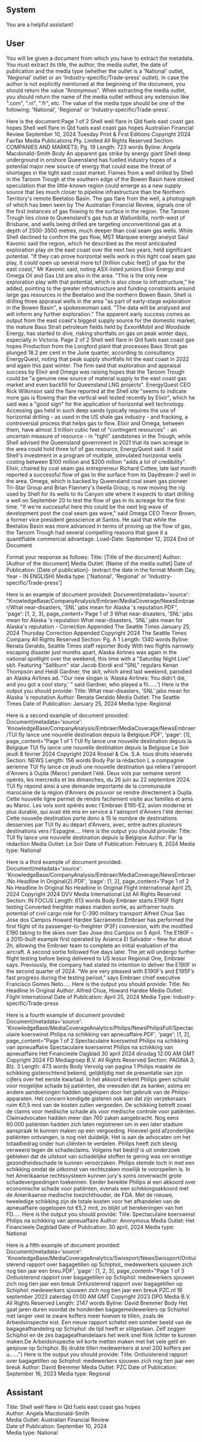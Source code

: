 ## System

You are a helpful assistant!

## User


You will be given a document from which you have to extract the metadata. You must extract its title, the author, the media outlet, the date of publication and the media type (whether the outlet is a 'National' outlet, 'Negional' outlet or an 'Industry-specific/Trade-press' outlet). 
In case the author is not explicitly mentioned at the beginning of the document, you should return the value "Anonymous".
When extracting the media outlet, you should return the name of the media outlet without any extension like ".com", ".nl", ".fr", etc.
The value of the media type should be one of the following: 'National', 'Regional' or 'Industry-specific/Trade-press'.
                           
Here is the document:Page 1 of 2
Shell well flare in Qld fuels east coast gas hopes
Shell well flare in Qld fuels east coast gas hopes
Australian Financial Review
September 10, 2024 Tuesday
Print & First Editions
Copyright 2024 Fairfax Media Publications Pty. Limited All Rights Reserved
Section: COMPANIES AND MARKETS; Pg. 19
Length: 723 words
Byline: Angela Macdonald-Smith
Body
An apparent gas strike by energy giant Shell deep underground in onshore Queensland has fuelled industry hopes 
of a potential major new source of energy that could ease the threat of shortages in the tight east coast market.
Flames from a well drilled by Shell in the Taroom Trough at the southern edge of the Bowen Basin have stoked 
speculation that the little-known region could emerge as a new supply source that lies much closer to pipeline 
infrastructure than the Northern Territory's remote Beetaloo Basin.
The gas flare from the well, a photograph of which has been seen by The Australian Financial Review, signals one 
of the first instances of gas flowing to the surface in the region.
The Taroom Trough lies close to Queensland's gas hub at Wallumbilla, north-west of Brisbane, and wells being 
drilled are targeting unconventional gas at a depth of 2500-3500 metres, much deeper than coal seam gas wells.
While Shell declined to confirm the gas flow, MST Marquee energy analyst Saul Kavonic said the region, which he 
described as the most anticipated exploration play on the east coast over the next two years, held significant 
potential. "If they can prove horizontal wells work in this tight coal seam gas play, it could open up several more tcf 
[trillion cubic feet]) of gas for the east coast," Mr Kavonic said, noting ASX-listed juniors Elixir Energy and Omega 
Oil and Gas Ltd are also in the area.
"This is the only new exploration play with that potential, which is also close to infrastructure," he added, pointing to 
the greater infrastructure and funding constraints around large gas resources in the Beetaloo and the northern 
Bowen Basin.
Shell is drilling three appraisal wells in the area "as part of early-stage exploration in the Bowen Basin", a 
spokeswoman said. "The data will be analysed and will inform any further exploration."
The apparent early success comes as output from the east coast's biggest supply source for the domestic market, 
the mature Bass Strait petroleum fields held by ExxonMobil and Woodside Energy, has started to dive, risking 
shortfalls on gas on peak winter days, especially in Victoria.
Page 2 of 2
Shell well flare in Qld fuels east coast gas hopes
Production from the Longford plant that processes Bass Strait gas plunged 18.2 per cent in the June quarter, 
according to consultancy EnergyQuest, noting that peak supply shortfalls hit the east coast in 2022 and again this 
past winter.
The firm said that exploration and appraisal success by Elixir and Omega was raising hopes that the Taroom 
Trough could be "a genuine new source of material supply to the east coast gas market and even backfill for 
Queensland LNG projects".
EnergyQuest CEO Rick Wilkinson said the flare reported at the Shell site "seems to indicate more gas is flowing 
than the vertical well tested recently by Elixir", which he said was a "good sign" for the application of horizontal well 
technology.
Accessing gas held in such deep sands typically requires the use of horizontal drilling - as used in the US shale gas 
industry - and fracking, a controversial process that helps gas to flow.
Elixir and Omega, between them, have almost 3 trillion cubic feet of "contingent resources" - an uncertain measure 
of resource - in "tight" sandstones in the Trough, while Shell advised the Queensland government in 2021 that its 
own acreage in the area could hold three tcf of gas resource, EnergyQuest said.
It said Shell's investment in a program of multiple, stimulated horizontal wells costing between $100 million and 
$200 million "adds a lot of credibility". Elixir, chaired by coal seam gas entrepreneur Richard Cottee, late last month 
reported a successful flow of gas to the surface from its Daydream-2 well in the area.
Omega, which is backed by Queensland coal seam gas pioneer Tri-Star Group and Brian Flannery's Ilwella Group, 
is now moving the rig used by Shell for its wells to its Canyon site where it expects to start drilling a well on 
September 20 to test the flow of gas in its acreage for the first time.
"If we're successful here this could be the next big wave of development post the coal seam gas wave," said 
Omega CEO Trevor Brown, a former vice president geoscience at Santos.
He said that while the Beetaloo Basin was more advanced in terms of proving up the flow of gas, the Taroom 
Trough had several compelling reasons that gave it a quantifiable commercial advantage.
Load-Date: September 12, 2024
End of Document

Format your response as follows:
Title: [Title of the document]
Author: [Author of the document]
Media Outlet: [Name of the media outlet]
Date of Publication: [Date of publication]- (extract the date in the format Month Day, Year - IN ENGLISH)
Media type: ['National', 'Regional' or 'Industry-specific/Trade-press']

Here is an example of document provided: Document(metadata='source': "KnowledgeBase/CompanyAnalysis/Embraer/MediaCoverage/NewsEmbraer/What near-disasters, 'SNL' jabs mean for Alaska 's reputation.PDF", 'page': [1, 2, 3], page_content='Page 1 of 3
What near-disasters, 'SNL' jabs mean for Alaska 's reputation
What near-disasters, 'SNL' jabs mean for Alaska's reputation - Correction 
Appended
The Seattle Times
January 25, 2024 Thursday
 Correction Appended
Copyright 2024 The Seattle Times Company All Rights Reserved
Section: Pg. A 1
Length: 1340 words
Byline: Renata Geraldo, Seattle Times staff reporter
Body
With two flights narrowly escaping disaster just months apart, Alaska Airlines was again in the national spotlight 
over the weekend, this time with a "Saturday Night Live" skit.
Featuring "Saltburn" star Jacob Elordi and "SNL" regulars Kenan Thompson and Heidi Gardner, the skit, which 
aired last weekend, parodied an Alaska Airlines ad. "Our new slogan is 'Alaska Airlines: You didn't die, and you got 
a cool story,' " said Gardner, who played a fli......')
Here is the output you should provide:
Title: What near-disasters, 'SNL' jabs mean for Alaska 's reputation
Author: Renata Geraldo
Media Outlet: The Seattle Times
Date of Publication: January 25, 2024
Media type: Regional

Here is a second example of document provided: Document(metadata='source': 'KnowledgeBase/CompanyAnalysis/Embraer/MediaCoverage/NewsEmbraer/TUI fly lance une nouvelle destination depuis la Belgique.PDF', 'page': [1], page_content="Page 1 of 1
TUI fly lance une nouvelle destination depuis la Belgique
TUI fly lance une nouvelle destination depuis la Belgique
Le Soir
jeudi 8 février 2024
Copyright 2024 Rossel & Cie. S.A. tous droits réservés
Section: NEWS
Length: 156 words
Body
 Par la rédaction
 L a compagnie aérienne TUI fly lance ce jeudi une nouvelle destination qui reliera l'aéroport d'Anvers à Oujda 
(Maroc) pendant l'été. Deux vols par semaine seront opérés, les mercredis et les dimanches, du 26 juin au 22 
septembre 2024.
 TUI fly répond ainsi à une demande importante de la communauté marocaine de la région d'Anvers de pouvoir se 
rendre directement à Oujda. Cette nouvelle ligne permet de rendre facilement visite aux familles et amis au Maroc. 
Les vols sont opérés avec l'Embraer E195-E2, avion moderne et plus durable, qui avait été mis en service à 
l'aéroport d'Anvers l'été dernier.
 Cette nouvelle destination porte donc à 15 le nombre de destinations desservies par TUI fly au départ d'Anvers, 
avec, entre autres plusieurs destinations vers l'Espagne....
Here is the output you should provide:
Title: TUI fly lance une nouvelle destination depuis la Belgique
Author: Par la rédaction
Media Outlet: Le Soir
Date of Publication: February 8, 2024
Media type: National

Here is a third example of document provided: Document(metadata='source': 'KnowledgeBase/CompanyAnalysis/Embraer/MediaCoverage/NewsEmbraer/No Headline In Original(2).PDF', 'page': [1, 2], page_content='Page 1 of 2
No Headline In Original
No Headline In Original
Flight International
April 25, 2024
Copyright 2024 DVV Media International Ltd All Rights Reserved
Section: IN FOCUS
Length: 613 words
Body
Embraer starts E190F flight testing
Converted freighter makes maiden sortie, as airframer touts potential of civil cargo role for C-390 military transport
Alfred Chua Sao Jose dos Campos
Howard Hardee Sacramento
Embraer has performed the first flight of its passenger-to-freighter (P2F) conversion, with the modified E190 taking 
to the skies over Sao Jose dos Campos on 5 April.
The E190F – a 2010-built example first operated by Avianca El Salvador – flew for about 2h, allowing the Embraer 
team to complete an ­initial evaluation of the aircraft. A second sortie followed five days later.
The jet will undergo further flight testing ­before being delivered to US lessor Regional One, ­Embraer says.
Previously, the company had stated its intention to deliver the E190F in the second quarter of 2024.
“We are very pleased with E190F’s and E195F’s fast progress during the testing period,” says Embraer chief 
­executive Francisco Gomes Neto.....
Here is the output you should provide:
Title: No Headline In Original
Author: Alfred Chua, Howard Hardee
Media Outlet: Flight International
Date of Publication: April 25, 2024
Media Type: Industry-specific/Trade-press

Here is a fourth example of document provided: Document(metadata='source': 'KnowledgeBase/MediaCoverageAnalytics/Philips/NewsPhilipsFull/Spectaculaire koerswinst Philips na schikking van apneuaffaire.PDF', 'page': [1, 2], page_content="Page 1 of 2
Spectaculaire koerswinst Philips na schikking van apneuaffaire
Spectaculaire koerswinst Philips na schikking van apneuaffaire
Het Financieele Dagblad
30 april 2024 dinsdag 12:00 AM GMT
Copyright 2024 FD Mediagroep B.V. All Rights Reserved
Section: PAGINA 3; Blz. 3
Length: 473 words
Body
Vervolg van pagina 1
Philips maakte de schikking gisterochtend bekend, gelijktijdig met de presentatie van zijn cijfers over het eerste 
kwartaal. In het akkoord erkent Philips geen schuld voor mogelijke schade bij patiënten, die vreesden dat ze 
kanker, astma en andere aandoeningen hadden opgelopen door het gebruik van de Philips-apparaten. Het 
concern kondigde gisteren ook aan dat zijn verzekeraars ruim €0,5 mrd van de kosten zullen vergoeden.
De schikking betreft zowel de claims voor medische schade als voor medische controle voor patiënten. 
Claimadvocaten hadden meer dan 760 zaken aangebracht. Nog eens 60.000 patiënten hadden zich laten 
registreren om in een later stadium aanspraak te kunnen maken op een vergoeding. Hoeveel geld afzonderlijke 
patiënten ontvangen, is nog niet duidelijk. Het is aan de advocaten om het totaalbedrag onder hun cliënten te 
verdelen. Philips heeft zich stevig verweerd tegen de schadeclaims. Volgens het bedrijf is uit onderzoek gebleken 
dat de uitstoot van schadelijke stoffen te gering was om ernstige gezondheidsschade te kunnen veroorzaken. 
Philips stemde toch in met een schikking omdat de uitkomst van rechtszaken moeilijk te voorspellen is. In het 
Amerikaanse rechtssysteem kunnen jury's soms onverwacht grote schadevergoedingen toekennen. Eerder 
bereikte Philips al een akkoord over economische schade voor patiënten, evenals een schikkingsakkoord met de 
Amerikaanse medische toezichthouder, de FDA. Met de nieuwe, tweeledige schikking zijn de totale kosten voor het 
afhandelen van de apneuaffaire opgelopen tot €5,2 mrd, zo blijkt uit berekeningen van het FD.....
Here is the output you should provide:
Title: Spectaculaire koerswinst Philips na schikking van apneuaffaire
Author: Anonymous
Media Outlet: Het Financieele Dagblad
Date of Publication: 30 april, 2024
Media type: National

Here is a fifth example of document provided: Document(metadata='source': 'KnowledgeBase/MediaCoverageAnalytics/Swissport/NewsSwissport/Ontluisterend rapport over bagagetillen op Schiphol_ medewerkers sjouwen zich nog tien jaar een breu.PDF', 'page': [1, 2, 3], page_content="Page 1 of 3
Ontluisterend rapport over bagagetillen op Schiphol: medewerkers sjouwen zich nog tien jaar een breuk
Ontluisterend rapport over bagagetillen op Schiphol: medewerkers sjouwen 
zich nog tien jaar een breuk
PZC.nl
16 september 2023 zaterdag 01:00 AM GMT
Copyright 2023 DPG Media B.V. All Rights Reserved
Length: 2147 words
Byline: David Bremmer
Body
Het gaat jaren duren voordat de honderden bagagemedewerkers op Schiphol niet langer  veel te zware koffers 
meer hoeven te tillen, zoals de Arbeidsinspectie eist. Een nieuw rapport schetst een somber beeld van de 
bagageafhandeling op Schiphol: de tijd heeft er stilgestaan. Zelf zeggen Schiphol en de zes bagageafhandelaars 
het werk snel flink lichter te kunnen maken.De Arbeidsinspectie wil korte metten maken met het vele getil en 
gesjouw op Schiphol. Bij drukte tillen medewerkers al snel 200 koffers per u......")
Here is the output you should provide:
Title: Ontluisterend rapport over bagagetillen op Schiphol: medewerkers sjouwen zich nog tien jaar een breuk
Author: David Bremmer
Media Outlet: PZC
Date of Publication: September 16, 2023
Media type: Regional


## Assistant

Title: Shell well flare in Qld fuels east coast gas hopes  
Author: Angela Macdonald-Smith  
Media Outlet: Australian Financial Review  
Date of Publication: September 10, 2024  
Media type: National  

